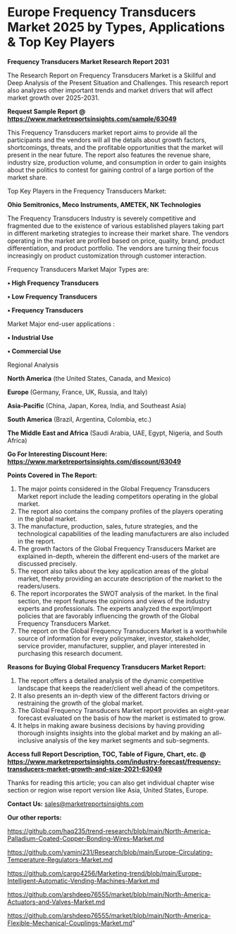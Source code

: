  # Europe Frequency Transducers Market 2025 by Types, Applications & Top Key Players

<strong>Frequency Transducers Market Research Report 2031</strong>

The Research Report on Frequency Transducers Market is a Skillful and Deep Analysis of the Present Situation and Challenges. This research report also analyzes other important trends and market drivers that will affect market growth over 2025-2031.

<strong>Request Sample Report @ <a href=https://www.marketreportsinsights.com/sample/63049>https://www.marketreportsinsights.com/sample/63049</a></strong>

This Frequency Transducers market report aims to provide all the participants and the vendors will all the details about growth factors, shortcomings, threats, and the profitable opportunities that the market will present in the near future. The report also features the revenue share, industry size, production volume, and consumption in order to gain insights about the politics to contest for gaining control of a large portion of the market share.

Top Key Players in the Frequency Transducers Market:

<strong>Ohio Semitronics, Meco Instruments, AMETEK, NK Technologies</strong>

The Frequency Transducers Industry is severely competitive and fragmented due to the existence of various established players taking part in different marketing strategies to increase their market share. The vendors operating in the market are profiled based on price, quality, brand, product differentiation, and product portfolio. The vendors are turning their focus increasingly on product customization through customer interaction.

Frequency Transducers Market Major Types are:

<strong>• High Frequency Transducers

• Low Frequency Transducers

• Frequency Transducers</strong>

Market Major end-user applications :

<strong>• Industrial Use

• Commercial Use</strong>

Regional Analysis

</u><strong><b>North America</b></strong> (the United States, Canada, and Mexico)

<strong><b>Europe </b></strong>(Germany, France, UK, Russia, and Italy)

<strong><b>Asia-Pacific</b></strong> (China, Japan, Korea, India, and Southeast Asia)

<strong><b>South America</b></strong> (Brazil, Argentina, Colombia, etc.)

<strong><b>The Middle East and Africa</b></strong> (Saudi Arabia, UAE, Egypt, Nigeria, and South Africa)

<strong>Go For Interesting Discount Here: <a href=https://www.marketreportsinsights.com/discount/63049>https://www.marketreportsinsights.com/discount/63049</a></strong>

<strong>Points Covered in The Report:</strong>
<ol>
  <li>The major points considered in the Global Frequency Transducers Market report include the leading competitors operating in the global market.</li>
  <li>The report also contains the company profiles of the players operating in the global market.</li>
  <li>The manufacture, production, sales, future strategies, and the technological capabilities of the leading manufacturers are also included in the report.</li>
  <li>The growth factors of the Global Frequency Transducers Market are explained in-depth, wherein the different end-users of the market are discussed precisely.</li>
  <li>The report also talks about the key application areas of the global market, thereby providing an accurate description of the market to the readers/users.</li>
  <li>The report incorporates the SWOT analysis of the market. In the final section, the report features the opinions and views of the industry experts and professionals. The experts analyzed the export/import policies that are favorably influencing the growth of the Global Frequency Transducers Market.</li>
  <li>The report on the Global Frequency Transducers Market is a worthwhile source of information for every policymaker, investor, stakeholder, service provider, manufacturer, supplier, and player interested in purchasing this research document.</li>
</ol>
<strong>Reasons for Buying Global Frequency Transducers Market Report:</strong>

<ol>
  <li>The report offers a detailed analysis of the dynamic competitive landscape that keeps the reader/client well ahead of the competitors.</li>
  <li>It also presents an in-depth view of the different factors driving or restraining the growth of the global market.</li>
  <li>The Global Frequency Transducers Market report provides an eight-year forecast evaluated on the basis of how the market is estimated to grow.</li>
  <li>It helps in making aware business decisions by having providing thorough insights insights into the global market and by making an all-inclusive analysis of the key market segments and sub-segments.</li>
</ol>
<strong>Access full Report Description, TOC, Table of Figure, Chart, etc. @ <a href=https://www.marketreportsinsights.com/industry-forecast/frequency-transducers-market-growth-and-size-2021-63049>https://www.marketreportsinsights.com/industry-forecast/frequency-transducers-market-growth-and-size-2021-63049</a></strong>


Thanks for reading this article; you can also get individual chapter wise section or region wise report version like Asia, United States, Europe.

<strong>Contact Us:</strong>
sales@marketreportsinsights.com

<strong>Our other reports:</strong>

<a href=https://github.com/haq235/trend-research/blob/main/North-America-Palladium-Coated-Copper-Bonding-Wires-Market.md>https://github.com/haq235/trend-research/blob/main/North-America-Palladium-Coated-Copper-Bonding-Wires-Market.md</a>

<a href=https://github.com/yamini231/Research/blob/main/Europe-Circulating-Temperature-Regulators-Market.md>https://github.com/yamini231/Research/blob/main/Europe-Circulating-Temperature-Regulators-Market.md</a>

<a href=https://github.com/cargo4256/Marketing-trend/blob/main/Europe-Intelligent-Automatic-Vending-Machines-Market.md>https://github.com/cargo4256/Marketing-trend/blob/main/Europe-Intelligent-Automatic-Vending-Machines-Market.md</a>

<a href=https://github.com/arshdeep76555/market/blob/main/North-America-Actuators-and-Valves-Market.md>https://github.com/arshdeep76555/market/blob/main/North-America-Actuators-and-Valves-Market.md</a>

<a href=https://github.com/arshdeep76555/market/blob/main/North-America-Flexible-Mechanical-Couplings-Market.md>https://github.com/arshdeep76555/market/blob/main/North-America-Flexible-Mechanical-Couplings-Market.md</a>"
